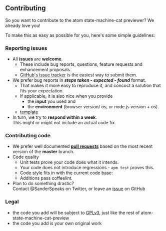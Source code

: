 ## Contributing

So you want to contribute to the atom state-machine-cat previewer? We already love you!

To make this as easy as possible for you, here's some simple guidelines:

### Reporting issues
- All **issues** are **welcome**.    
  - These include bug reports, questions, feature requests and enhancement
    proposals
  - [GitHub's issue tracker](https://github.com/sverweij/atom-state-machine-cat-preview/issues)
    is the easiest way to submit them.
- We prefer bug reports in  **_steps taken_ - _expected_ - _found_** format.
  - That makes it more easy to reproduce it, and concoct a solution that fits
     your expectation.
  - If applicable, it is also nice when you provide
    - the **input** you used and
    - the **environment** (browser version/ os, or node.js version + os).
  - [template](ISSUE_TEMPLATE)
- In turn, we try to **respond within a week**.    
  This might or might not include an actual code fix.

### Contributing code
- We prefer well documented
  **[pull requests](https://help.github.com/articles/creating-a-pull-request/)**
  based on the most recent version of the **master** branch.
- Code quality
    - Unit tests prove your code does what it intends.
    - Your code does not introduce regressions - ```apm test``` proves this.
    - Code style fits in with the current code base:
    - Additions pass coffeelint.
- Plan to do something drastic?     
  Contact @SanderSpeaks on Twitter, or leave an [issue](https://github.com/sverweij/atom-state-machine-cat-preview/issues/new) on GitHub

### Legal
- the code you add will be subject to
  [GPLv3](LICENSE.md), just like the rest of
  atom-state-machine-cat-preview
- the code you add is your own original work
